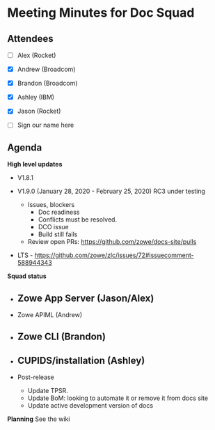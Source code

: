 # Meeting Minutes for Doc Squad

## Attendees

- [ ] Alex (Rocket) 
- [x] Andrew (Broadcom) 
- [x] Brandon (Broadcom)
- [x] Ashley (IBM)
- [x] Jason (Rocket) 
- [ ] Sign our name here


## Agenda 

**High level updates**
- V1.8.1
- V1.9.0 (January 28, 2020 - February 25, 2020)  RC3 under testing
   - Issues, blockers
     - Doc readiness
     - Conflicts must be resolved. 
     - DCO issue
     - Build still fails
   - Review open PRs: https://github.com/zowe/docs-site/pulls 

- LTS - https://github.com/zowe/zlc/issues/72#issuecomment-588944343 
   
   
**Squad status** 
   - Zowe App Server (Jason/Alex)
      - 
   - Zowe APIML (Andrew)
      
   - Zowe CLI  (Brandon)
      - 
   - CUPIDS/installation (Ashley)
      - 
   - Post-release
      - Update TPSR.
      - Update BoM: looking to automate it or remove it from docs site
      - Update active development version of docs

**Planning**
See the wiki 













